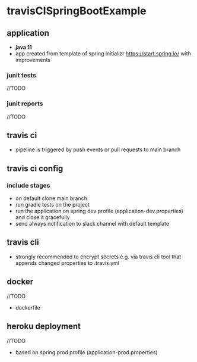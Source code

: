 # travisCISpringBootExample
## application ##
- **java 11**
- app created from template of spring initializr https://start.spring.io/ with improvements
### junit tests ###
//TODO
### junit reports ###
//TODO
## travis ci ##
- pipeline is triggered by push events or pull requests to main branch
## travis ci config ##
### include stages ###
- on default clone main branch
- run gradle tests on the project
- run the application on spring dev profile (application-dev.properties) and close it gracefully
- send always notification to slack channel with default template

## travis cli ##
- strongly recommended to encrypt secrets e.g. via travis cli tool that appends changed properties to .travis.yml

## docker ##
//TODO
- dockerfile

## heroku deployment ##
//TODO
- based on spring prod profile (application-prod.properties)
